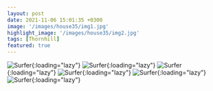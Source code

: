 ```yaml
---
layout: post
date: 2021-11-06 15:01:35 +0300
image: '/images/house35/img1.jpg'
highlight_image: '/images/house35/img2.jpg'
tags: [Thornhill]
featured: true
---
```


![Surfer]({{site.baseurl}}/images/house35/img3.jpg){:loading="lazy"}
![Surfer]({{site.baseurl}}/images/house35/img4.jpg){:loading="lazy"}
![Surfer]({{site.baseurl}}/images/house35/img5.jpg){:loading="lazy"}
![Surfer]({{site.baseurl}}/images/house35/img6.jpg){:loading="lazy"}
![Surfer]({{site.baseurl}}/images/house35/img7.jpg){:loading="lazy"}
![Surfer]({{site.baseurl}}/images/house35/img8.jpg){:loading="lazy"}